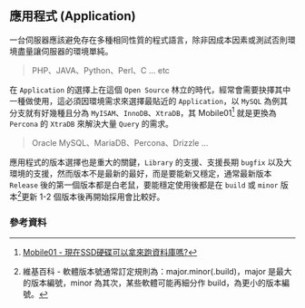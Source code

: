 ## 應用程式 (Application)
一台伺服器應該避免存在多種相同性質的程式語言，除非因成本因素或測試否則環境盡量讓伺服器的環境單純。

> PHP、JAVA、Python、Perl、C ... etc

在 `Application` 的選擇上在這個 `Open Source` 林立的時代，經常會需要抉擇其中一種做使用，這必須因環境需求來選擇最貼近的 `Application`，以 `MySQL` 為例其分支就有好幾種且分為 `MyISAM`、`InnoDB`、`XtraDB`，其 Mobile01[^1] 就是更換為 `Percona` 的 `XtraDB` 來解決大量 `Query` 的需求。

> Oracle MySQL、MariaDB、Percona、Drizzle ... 

應用程式的版本選擇也是重大的關鍵，`Library` 的支援、支援長期 `bugfix` 以及大環境的支援，然而版本不是最新的最好，而是要能新又穩定，通常最新版本 `Release` 後的第一個版本都是白老鼠，要能穩定使用後都是在 `build` 或 `minor` 版本[^2]更新 1-2 個版本後再開始採用會比較好。  





### 參考資料

[^1]: [Mobile01 - 現在SSD硬碟可以拿來跑資料庫嗎?][mobile01-ssdb]
[^2]: 維基百科 - 軟體版本號通常訂定規則為：major.minor(.build)，major 是最大的版本編號，minor 為其次，某些軟體可能再細分作 build，為更小的版本編號。

[mobile01-ssdb]: http://www.mobile01.com/topicdetail.php?f=506&t=2982822&p=1
[software-release-version]: https://zh.wikipedia.org/wiki/軟件版本號